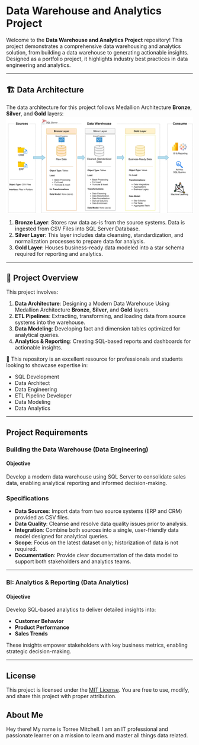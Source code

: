 # Data Warehouse and Analytics Project

Welcome to the **Data Warehouse and Analytics Project** repository!
This project demonstrates a comprehensive data warehousing and analytics solution, from building a data warehouse to generating actionable insights. Designed as a portfolio project, it highlights industry best practices in data engineering and analytics.

---
## 🏗️ Data Architecture

The data architecture for this project follows Medallion Architecture **Bronze**, **Silver**, and **Gold** layers:
![Data Architecture](docs/data_architecture.png)

1. **Bronze Layer**: Stores raw data as-is from the source systems. Data is ingested from CSV Files into SQL Server Database.
2. **Silver Layer**: This layer includes data cleansing, standardization, and normalization processes to prepare data for analysis.
3. **Gold Layer**: Houses business-ready data modeled into a star schema required for reporting and analytics.

---
## 📖 Project Overview

This project involves:

1. **Data Architecture**: Designing a Modern Data Warehouse Using Medallion Architecture **Bronze**, **Silver**, and **Gold** layers.
2. **ETL Pipelines**: Extracting, transforming, and loading data from source systems into the warehouse.
3. **Data Modeling**: Developing fact and dimension tables optimized for analytical queries.
4. **Analytics & Reporting**: Creating SQL-based reports and dashboards for actionable insights.

🎯 This repository is an excellent resource for professionals and students looking to showcase expertise in:
- SQL Development
- Data Architect
- Data Engineering  
- ETL Pipeline Developer  
- Data Modeling  
- Data Analytics  

---

## Project Requirements

### Building the Data Warehouse (Data Engineering)

#### Objective
Develop a modern data warehouse using SQL Server to consolidate sales data, enabling analytical reporting and informed decision-making.

### Specifications
  - **Data Sources**: Import data from two source systems (ERP and CRM) provided as CSV files.  
  - **Data Quality**: Cleanse and resolve data quality issues prior to analysis.  
  - **Integration**: Combine both sources into a single, user-friendly data model designed for analytical queries.  
  - **Scope**: Focus on the latest dataset only; historization of data is not required.  
  - **Documentation**: Provide clear documentation of the data model to support both stakeholders and analytics teams.

---

### BI: Analytics & Reporting (Data Analytics)

#### Objective
Develop SQL-based analytics to deliver detailed insights into:  
  - **Customer Behavior**  
  - **Product Performance**  
  - **Sales Trends**

These insights empower stakeholders with key business metrics, enabling strategic decision-making.

---
  
## License

This project is licensed under the [MIT License](LICENSE). You are free to use, modify, and share this project with proper attribution.

## About Me

Hey there! My name is Torree Mitchell. I am an IT professional and passionate learner on a mission to learn and master all things data related.
